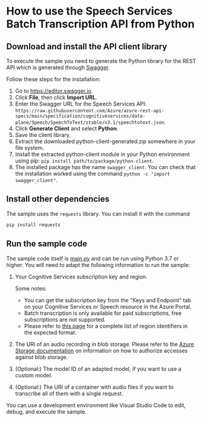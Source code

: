 # How to use the Speech Services Batch Transcription API from Python

## Download and install the API client library

To execute the sample you need to generate the Python library for the REST API which is generated through [Swagger](swagger.io).

Follow these steps for the installation:

1. Go to https://editor.swagger.io.
1. Click **File**, then click **Import URL**.
1. Enter the Swagger URL for the Speech Services API: `https://raw.githubusercontent.com/Azure/azure-rest-api-specs/main/specification/cognitiveservices/data-plane/Speech/SpeechToText/stable/v3.1/speechtotext.json`.
1. Click **Generate Client** and select **Python**.
1. Save the client library.
1. Extract the downloaded python-client-generated.zip somewhere in your file system.
1. Install the extracted python-client module in your Python environment using pip: `pip install path/to/package/python-client`.
1. The installed package has the name `swagger_client`. You can check that the installation worked using the command `python -c "import swagger_client"`.

## Install other dependencies

The sample uses the `requests` library. You can install it with the command

```bash
pip install requests
```

## Run the sample code

The sample code itself is [main.py](python-client/main.py) and can be run using Python 3.7 or higher.
You will need to adapt the following information to run the sample:

1. Your Cognitive Services subscription key and region.
    
    Some notes:

    - You can get the subscription key from the "Keys and Endpoint" tab on your Cognitive Services or Speech resource in the Azure Portal.
    - Batch transcription is only available for paid subscriptions, free subscriptions are not supported.
    - Please refer to [this page](https://docs.microsoft.com/azure/cognitive-services/speech-service/regions#rest-apis) for a complete list of region identifiers in the expected format.

1. The URI of an audio recording in blob storage. Please refer to the [Azure Storage documentation](https://docs.microsoft.com//rest/api/storageservices/authorize-requests-to-azure-storage) on information on how to authorize accesses against blob storage.
1. (Optional:) The model ID of an adapted model, if you want to use a custom model.
1. (Optional:) The URI of a container with audio files if you want to transcribe all of them with a single request.

You can use a development environment like Visual Studio Code to edit, debug, and execute the sample.

